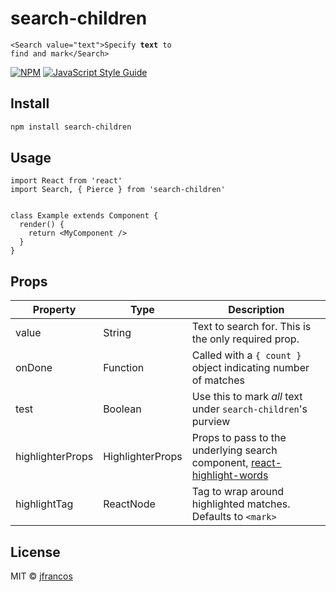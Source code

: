 
# search-children


<code>&lt;Search value="text"&gt;Specify **text** to find and mark&lt;/Search&gt;</code>

[![NPM](https://img.shields.io/npm/v/search-children.svg)](https://www.npmjs.com/package/search-children) [![JavaScript Style Guide](https://img.shields.io/badge/code_style-standard-brightgreen.svg)](https://standardjs.com)

## Install

```bash
npm install search-children
```

## Usage

```tsx
import React from 'react'
import Search, { Pierce } from 'search-children'


class Example extends Component {
  render() {
    return <MyComponent />
  }
}
```

## Props
| Property | Type | Description |
|---|---|---|
| value | String | Text to search for.  This is the only required prop. |
| onDone | Function | Called with a `{ count }` object indicating number of matches |
| test | Boolean | Use this to mark *all* text under `search-children`'s purview |
| highlighterProps | HighlighterProps | Props to pass to the underlying search component, [react-highlight-words](https://github.com/bvaughn/react-highlight-words) |
| highlightTag | ReactNode | Tag to wrap around highlighted matches.  Defaults to `<mark>` |

## License

MIT © [jfrancos](https://github.com/jfrancos)
